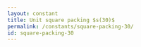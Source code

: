 ```yaml
---
layout: constant
title: Unit square packing $s(30)$
permalink: /constants/square-packing-30/
id: square-packing-30
---
```

